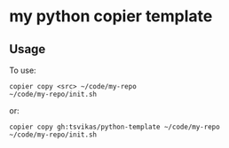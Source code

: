 # my python copier template

## Usage
To use:
```
copier copy <src> ~/code/my-repo
~/code/my-repo/init.sh
```

or:
```
copier copy gh:tsvikas/python-template ~/code/my-repo
~/code/my-repo/init.sh
```
